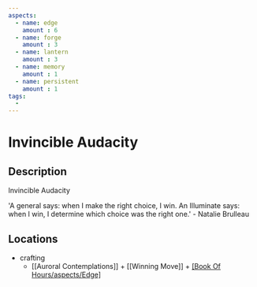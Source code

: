 ```yaml
---
aspects: 
  - name: edge
    amount : 6
  - name: forge
    amount : 3
  - name: lantern
    amount : 3
  - name: memory
    amount : 1
  - name: persistent
    amount : 1
tags:
  - 
---
```


# Invincible Audacity

## Description
Invincible Audacity

'A general says: when I make the right choice, I win. An Illuminate says: when I win, I determine which choice was the right one.' - Natalie Brulleau
## Locations
- crafting 
	- [[Auroral Contemplations]] + [[Winning Move]] + [[Book Of Hours/aspects/Edge]](15)